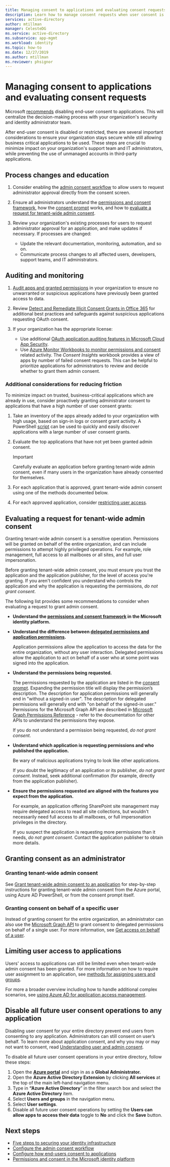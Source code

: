 ```yaml
---
title: Managing consent to applications and evaluating consent requests in Azure Active Directory
description: Learn how to manage consent requests when user consent is disabled or restricted, and how to evaluate a request for tenant-wide admin consent to an application in Azure Active Directory.
services: active-directory
author: mtillman
manager: CelesteDG
ms.service: active-directory
ms.subservice: app-mgmt
ms.workload: identity
ms.topic: how-to
ms.date: 12/27/2019
ms.author: mtillman
ms.reviewer: phsignor
---
```


# Managing consent to applications and evaluating consent requests

Microsoft [recommends](../../security/fundamentals/steps-secure-identity.md#restrict-user-consent-operations) disabling end-user consent to applications. This will centralize the decision-making process with your organization's security and identity administrator team.

After end-user consent is disabled or restricted, there are several important considerations to ensure your organization stays secure while still allowing business critical applications to be used. These steps are crucial to minimize impact on your organization's support team and IT administrators, while preventing the use of unmanaged accounts in third-party applications.

## Process changes and education

 1. Consider enabling the [admin consent workflow](configure-admin-consent-workflow.md) to allow users to request administrator approval directly from the consent screen.

 2. Ensure all administrators understand the [permissions and consent framework](../develop/consent-framework.md), how the [consent prompt](../develop/application-consent-experience.md) works, and how to [evaluate a request for tenant-wide admin consent](#evaluating-a-request-for-tenant-wide-admin-consent).
 3. Review your organization's existing processes for users to request administrator approval for an application, and make updates if necessary. If processes are changed:
    * Update the relevant documentation, monitoring, automation, and so on.
    * Communicate process changes to all affected users, developers, support teams, and IT administrators.

## Auditing and monitoring

1. [Audit apps and granted permissions](../../security/fundamentals/steps-secure-identity.md#audit-apps-and-consented-permissions) in your organization to ensure no unwarranted or suspicious applications have previously been granted access to data.

2. Review [Detect and Remediate Illicit Consent Grants in Office 365](/microsoft-365/security/office-365-security/detect-and-remediate-illicit-consent-grants) for additional best practices and safeguards against suspicious applications requesting OAuth consent.

3. If your organization has the appropriate license:

    * Use additional [OAuth application auditing features in Microsoft Cloud App Security](/cloud-app-security/investigate-risky-oauth).
    * Use [Azure Monitor Workbooks to monitor permissions and consent](../reports-monitoring/howto-use-azure-monitor-workbooks.md) related activity. The *Consent Insights* workbook provides a view of apps by number of failed consent requests. This can be helpful to prioritize applications for administrators to review and decide whether to grant them admin consent.

### Additional considerations for reducing friction

To minimize impact on trusted, business-critical applications which are already in use, consider proactively granting administrator consent to applications that have a high number of user consent grants:

1. Take an inventory of the apps already added to your organization with high usage, based on sign-in logs or consent grant activity. A PowerShell [script](https://gist.github.com/psignoret/41793f8c6211d2df5051d77ca3728c09) can be used to quickly and easily discover applications with a large number of user consent grants.

2. Evaluate the top applications that have not yet been granted admin consent.

   > [!IMPORTANT]
   > Carefully evaluate an application before granting tenant-wide admin consent, even if many users in the organization have already consented for themselves.

3. For each application that is approved, grant tenant-wide admin consent using one of the methods documented below.

4. For each approved application, consider [restricting user access](configure-user-consent.md).

## Evaluating a request for tenant-wide admin consent

Granting tenant-wide admin consent is a sensitive operation.  Permissions will be granted on behalf of the entire organization, and can include permissions to attempt highly privileged operations. For example, role management,  full access to all mailboxes or all sites, and full user impersonation.

Before granting tenant-wide admin consent, you must ensure you trust the application and the application publisher, for the level of access you're granting. If you aren't confident you understand who controls the application and why the application is requesting the permissions, *do not grant consent*.

The following list provides some recommendations to consider when evaluating a request to grant admin consent.

* **Understand the [permissions and consent framework](../develop/consent-framework.md) in the Microsoft identity platform.**

* **Understand the difference between [delegated permissions and application permissions](../develop/v2-permissions-and-consent.md#permission-types).**

   Application permissions allow the application to access the data for the entire organization, without any user interaction. Delegated permissions allow the application to act on behalf of a user who at some point was signed into the application.

* **Understand the permissions being requested.**

   The permissions requested by the application are listed in the [consent prompt](../develop/application-consent-experience.md). Expanding the permission title will display the permission’s description. The description for application permissions will generally end in "without a signed-in user". The description for delegated permissions will generally end with "on behalf of the signed-in user." Permissions for the Microsoft Graph API are described in [Microsoft Graph Permissions Reference](/graph/permissions-reference) - refer to the documentation for other APIs to understand the permissions they expose.

   If you do not understand a permission being requested, *do not grant consent*.

* **Understand which application is requesting permissions and who published the application.**

   Be wary of malicious applications trying to look like other applications.

   If you doubt the legitimacy of an application or its publisher, *do not grant consent*. Instead, seek additional confirmation (for example, directly from the application publisher).

* **Ensure the permissions requested are aligned with the features you expect from the application.**

   For example, an application offering SharePoint site management may require delegated access to read all site collections, but wouldn't necessarily need full access to all mailboxes, or full impersonation privileges in the directory.

   If you suspect the application is requesting more permissions than it needs, *do not grant consent*. Contact the application publisher to obtain more details.

## Granting consent as an administrator

### Granting tenant-wide admin consent
See [Grant tenant-wide admin consent to an application](grant-admin-consent.md) for step-by-step instructions for granting tenant-wide admin consent from the Azure portal, using Azure AD PowerShell, or from the consent prompt itself.

### Granting consent on behalf of a specific user
Instead of granting consent for the entire organization, an administrator can also use the [Microsoft Graph API](/graph/use-the-api) to grant consent to delegated permissions on behalf of a single user. For more information, see [Get access on behalf of a user](/graph/auth-v2-user).

## Limiting user access to applications
Users' access to applications can still be limited even when tenant-wide admin consent has been granted. For more information on how to require user assignment to an application, see [methods for assigning users and groups](./assign-user-or-group-access-portal.md).

For more a broader overview including how to handle additional complex scenarios, see [using Azure AD for application access management](what-is-access-management.md).

## Disable all future user consent operations to any application
Disabling user consent for your entire directory prevent end users from consenting to any application. Administrators can still consent on user’s behalf. To learn more about application consent, and why you may or may not want to consent, read [Understanding user and admin consent](../develop/howto-convert-app-to-be-multi-tenant.md).

To disable all future user consent operations in your entire directory, follow these steps:
1.  Open the [**Azure portal**](https://portal.azure.com/) and sign in as a **Global Administrator.**
2.  Open the **Azure Active Directory Extension** by clicking **All services** at the top of the main left-hand navigation menu.
3.  Type in **“Azure Active Directory**” in the filter search box and select the **Azure Active Directory** item.
4.  Select **Users and groups** in the navigation menu.
5.  Select **User settings**.
6.  Disable all future user consent operations by setting the **Users can allow apps to access their data** toggle to **No** and click the **Save** button.

## Next steps
* [Five steps to securing your identity infrastructure](../../security/fundamentals/steps-secure-identity.md#before-you-begin-protect-privileged-accounts-with-mfa)
* [Configure the admin consent workflow](configure-admin-consent-workflow.md)
* [Configure how end-users consent to applications](configure-user-consent.md)
* [Permissions and consent in the Microsoft identity platform](../develop/v2-permissions-and-consent.md)
